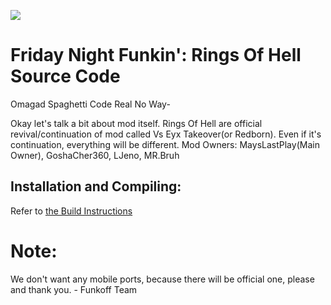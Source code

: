 ![](https://github.com/Funkoff-Team/FNF-Rings-Of-Hell-Dev/blob/main/assets/shared/images/menus/EYX/titlemenu/verylogo.png)

# Friday Night Funkin': Rings Of Hell Source Code

Omagad Spaghetti Code Real No Way-

Okay let's talk a bit about mod itself. Rings Of Hell are official revival/continuation of mod called Vs Eyx Takeover(or Redborn). Even if it's continuation, everything will be different. 
Mod Owners: MaysLastPlay(Main Owner), GoshaCher360, LJeno, MR.Bruh

## Installation and Compiling:

Refer to [the Build Instructions](https://github.com/ShadowMario/FNF-PsychEngine/blob/main/BUILDING.md)

# Note:

 We don't want any mobile ports, because there will be official one, please and thank you. -  Funkoff Team
